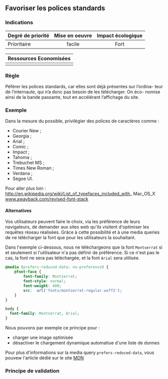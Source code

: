 ## Favoriser les polices standards
### Indications
| Degré de priorité |      Mise en oeuvre       |  Impact écologique    | 
|-------------------|:-------------------------:|:---------------------:|
|  Prioritaire      |   facile                  |  Fort                 | 


|Ressources Economisées                                      |
|:----------------------------------------------------------:|
|    |

### Règle
Péférer les polices standards, car elles sont déjà présentes sur l’ordina- teur de l’internaute, qui n’a donc pas besoin de les télécharger. On éco- nomise ainsi de la bande passante, tout en accélérant l’affichage du site.

### Exemple
Dans la mesure du possible, privilégier des polices de caractères comme :
 - Courier New ;
 - Georgia ;
 - Arial ;
 - Comic ;
 - Impact ;
 - Tahoma ;
 - Trebuchet MS ;
 - Times New Roman ;
 - Verdana ;
 - Segoe UI.

Pour aller plus loin :
http://en.wikipedia.org/wiki/List_of_typefaces_included_with_ Mac_OS_X
www.awayback.com/revised-font-stack

#### Alternatives

Vos utilisateurs peuvent faire le choix, via les préférence de leurs navigateurs, de demander aux sites web qu'ils visitent d'optimiser les requêtes réseau réalisées. Grâce à cette possibilité et à une media queries de ne télécharger la font que pour les utilisateurs la souhaitant.

Dans l'exemple ci-dessous, nous ne téléchargeons que la font `Montserrat` si et seulement si l'utilisateur n'a pas définir de préférence. Si ce n'est pas le cas, la font ne sera pas téléchargée, et la font `Arial` sera utilisée.

```css
@media (prefers-reduced-data: no-preference) {
    @font-face {
        font-family: Montserrat;
        font-style: normal;
        font-weight: 400;
        src:  url('fonts/montserrat-regular.woff2');
    }
}

body {
  font-family: Montserrat, Arial;
}
```

Nous pouvons par exemple ce principe pour :
* charger une image optimisée
* désactiver le chargement dynamique automatiue d'une liste de donnes

Pour plus d'informations sur la media query `prefers-reduced-data`, vous pouvew l'article dédié sur le site [MDN](https://developer.mozilla.org/en-US/docs/Web/CSS/@media/prefers-reduced-data)

### Principe de validation
